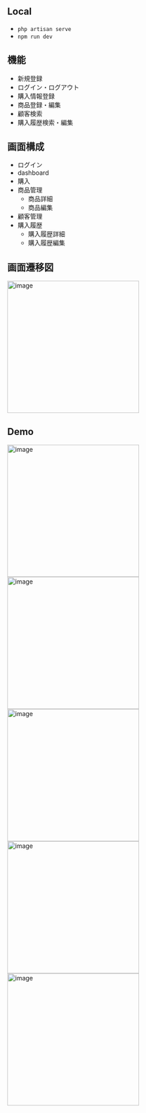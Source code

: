 ## Local
- ` php artisan serve `
- ` npm run dev `

## 機能
- 新規登録
- ログイン・ログアウト
- 購入情報登録
- 商品登録・編集
- 顧客検索
- 購入履歴検索・編集

## 画面構成
- ログイン
- dashboard
- 購入
- 商品管理
  - 商品詳細
  - 商品編集
- 顧客管理
- 購入履歴
  - 購入履歴詳細
  - 購入履歴編集

## 画面遷移図

<img width="300" alt="image" src="https://github.com/user-attachments/assets/cf13a870-6289-41d0-a199-d842c80e8eda">

## Demo

<img width="300" alt="image" src="https://github.com/user-attachments/assets/7d3fae93-90f9-48a7-852d-9fb7ac1c9c4f">
<img width="300" alt="image" src="https://github.com/user-attachments/assets/6b0104af-a9ef-4fde-972d-d1f4cbc24b01">
<img width="300" alt="image" src="https://github.com/user-attachments/assets/72c9cfb4-f653-49ec-8002-e08b6bca6af4">
<img width="300" alt="image" src="https://github.com/user-attachments/assets/96f490b0-30c9-455e-b174-3c2afb6735fd">
<img width="300" alt="image" src="https://github.com/user-attachments/assets/cbdd0411-9bab-4c3f-85de-45d6cd6b6b8f">

